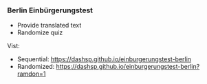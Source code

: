 ### Berlin Einbürgerungstest

- Provide translated text
- Randomize quiz

Vist: 
- Sequential: https://dashsp.github.io/einburgerungstest-berlin
- Randomized: https://dashsp.github.io/einburgerungstest-berlin?ramdon=1


